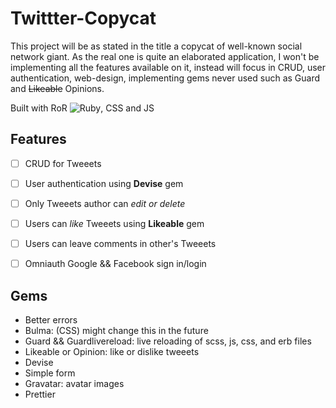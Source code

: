 # Twittter-Copycat


This project will be as stated in the title a copycat of well-known social network giant. As the real one is quite an elaborated application, I won't be implementing all the features available on it, instead will focus in CRUD, user authentication, web-design, implementing gems never used such as Guard and ~~Likeable~~ Opinions.

Built with RoR ![Ruby](https://cdn.emojidex.com/emoji/mdpi/Ruby.png "Ruby"), CSS and JS

## Features

- [ ] CRUD for Tweeets
- [ ] User authentication using **Devise** gem
- [ ] Only Tweeets author can *edit or delete* 
- [ ] Users can *like* Tweeets using **Likeable** gem
- [ ] Users can leave comments in other's Tweeets
- [ ] Omniauth Google && Facebook sign in/login


## Gems

* Better errors
* Bulma: (CSS) might change this in the future
* Guard && Guardlivereload: live reloading of scss, js, css, and erb files
* Likeable or Opinion: like or dislike tweeets
* Devise
* Simple form
* Gravatar: avatar images
* Prettier
